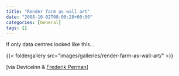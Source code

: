 ```yaml
---
title: "Render farm as wall art"
date: "2008-10-02T08:00:28+00:00"
categories: [General]
tags: []
---
```


If only data centres looked like this...

{{< foldergallery src="images/galleries/render-farm-as-wall-art/" >}}

[via Devicelnn &amp; <a href="http://www.coroflot.com/public/individual_file.asp?individual_id=226605&amp;portfolio_id=1566546&amp;specialty=4&amp;sort_by=1&amp;c=1&amp;">Frederik Perman</a>]
